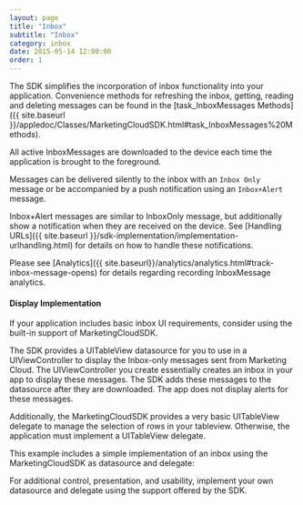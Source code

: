 ```yaml
---
layout: page
title: "Inbox"
subtitle: "Inbox"
category: inbox
date: 2015-05-14 12:00:00
order: 1
---
```

The SDK simplifies the incorporation of inbox functionality into your application.  Convenience methods for refreshing the inbox, getting, reading and deleting messages can be found in the [task_InboxMessages Methods]({{ site.baseurl }}/appledoc/Classes/MarketingCloudSDK.html#task_InboxMessages%20Methods).

All active InboxMessages are downloaded to the device each time the application is brought to the foreground.

Messages can be delivered silently to the inbox with an `Inbox Only` message or be accompanied by a push notification using an `Inbox+Alert` message.

Inbox+Alert messages are similar to InboxOnly message, but additionally show a notification when they are received on the device.  See [Handling URLs]({{ site.baseurl }}/sdk-implementation/implementation-urlhandling.html) for details on how to handle these notifications.

Please see [Analytics]({{ site.baseurl}}/analytics/analytics.html#track-inbox-message-opens) for details regarding recording InboxMessage analytics.

#### Display Implementation

If your application includes basic inbox UI requirements, consider using the built-in support of MarketingCloudSDK.

The SDK provides a UITableView datasource for you to use in a UIViewController to display the Inbox-only messages sent from Marketing Cloud. The UIViewController you create essentially creates an inbox in your app to display these messages. The SDK adds these messages to the datasource after they are downloaded. The app does not display alerts for these messages.

Additionally, the MarketingCloudSDK provides a very basic UITableView delegate to manage the selection of rows in your tableview. Otherwise, the application must implement a UITableView delegate.

This example includes a simple implementation of an inbox using the MarketingCloudSDK as datasource and delegate:
<script src="https://gist.github.com/eca779c4ee8893aecd25d237a40626f0.js"></script>
<script src="https://gist.github.com/4e6c3910935f6ccab2845091837d6474.js"></script>

For additional control, presentation, and usability, implement your own datasource and delegate using the support offered by the SDK.